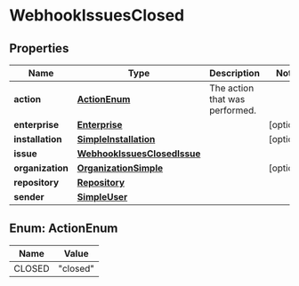 

# WebhookIssuesClosed


## Properties

| Name | Type | Description | Notes |
|------------ | ------------- | ------------- | -------------|
|**action** | [**ActionEnum**](#ActionEnum) | The action that was performed. |  |
|**enterprise** | [**Enterprise**](Enterprise.md) |  |  [optional] |
|**installation** | [**SimpleInstallation**](SimpleInstallation.md) |  |  [optional] |
|**issue** | [**WebhookIssuesClosedIssue**](WebhookIssuesClosedIssue.md) |  |  |
|**organization** | [**OrganizationSimple**](OrganizationSimple.md) |  |  [optional] |
|**repository** | [**Repository**](Repository.md) |  |  |
|**sender** | [**SimpleUser**](SimpleUser.md) |  |  |



## Enum: ActionEnum

| Name | Value |
|---- | -----|
| CLOSED | &quot;closed&quot; |



